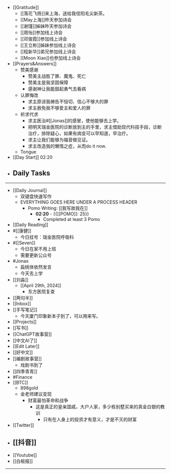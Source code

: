 - [[Gratitude]]
    - [[落花飞扬]]来上海，送给我信阳毛尖新茶。
    - [[May上海]]昨天参加诗会
    - [[谢瑾]]姊妹昨天参加诗会
    - [[周怡]]参加线上诗会
    - [[邓俊霞]]参加线上诗会
    - [[王立彬]]姊妹参加线上诗会
    - [[程新华]]弟兄参加线上诗会
    - [[Moon Xiao]]也参加线上诗会
- [[Prayers&Answers]]
    - 赞美感谢
        - 赞美主战胜了罪、魔鬼、死亡
        - 赞美主是我坚固保障
        - 感谢神让我能鼓起勇气去看病
    - 认罪悔改
        - 求主原谅我祷告不恒切、信心不够大的罪
        - 求主赦免我不够爱主和爱人的罪
    - 祈求代求
        - 求主医治#[[Jonas]]的感冒，使他能够去上学。
        - 把明天瑞金医院的诊断放到主的手里，求主借助现代科技手段，诊断治疗，排除疑心，如果有病变可以早知道，早治疗。
        - 求主让我们能够为福音做见证。
        - 求主改造我的懒惰之症，从而do it now.
    - Tongue
- [[Day Start]] 02:20
- Daily Tasks
    - 
- ---
- [[Daily Journal]] 
    - 双键盘快速写作
    - EVERYTHING GOES HERE UNDER A PROCESS HEADER
        - Pomo Writing: [[我写故我在]]
            - **02:20** - {{[[POMO]]: 25}}
                -  Completed at least 3 Pomo
- [[Daily Reading]]
- #[[康健]]
    - 今日挂号：瑞金医院呼吸科
- #[[Seven]]
    - 今日在家不用上班
    - 需要更新公众号
- #Jonas 
    - 扁桃体依然发言
    - 今天去上学
- [[刘淼]]
    - [[April 29th, 2024]]
        - 东方医院复查
- [[两句半]]
- [[Inbox]]
- [[手写笔记]]
    - 今天厦门印象新本子到了，可以用来写。
- [[Projects]]
- [[写书]]
- [[ChatGPT故事营]]
- [[中文AI了]]
- [[Edit Later]]
- [[好中文]]
- [[编剧故事营]]
    - 戏剧书到了
- [[四季青青]]
- #Finance
- [[BTC]]
    - 898gold
    - 金老师建议变现
        - 财富最怕革命和战争
            - 这是真正的皇亲国戚，大户人家，多少栋别墅买来的真金白银的教训
                - 只有在人身上的投资才有意义，才是不灭的财富
- [[Twitter]]
- [[抖音]]
    - 
- [[Youtube]]
- [[白板报]]
- ---
